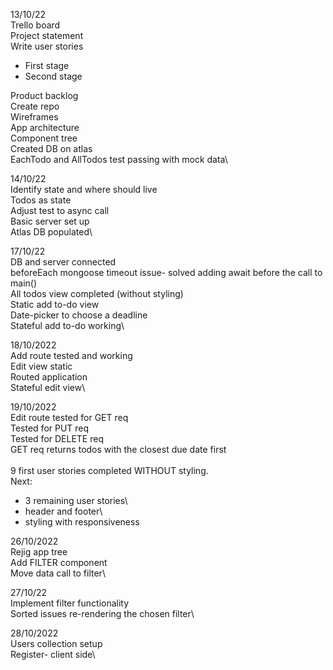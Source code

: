 13/10/22\
Trello board\
Project statement\
Write user stories
- First stage
- Second stage

Product backlog\
Create repo\
Wireframes\
App architecture\
Component tree\
Created DB on atlas\
EachTodo and AllTodos test passing with mock data\

14/10/22\
Identify state and where should live\
Todos as state\
Adjust test to async call\
Basic server set up\
Atlas DB populated\

17/10/22\
DB and server connected\
beforeEach mongoose timeout issue- solved adding await before the call to main()\
All todos view completed (without styling)\
Static add to-do view\
Date-picker to choose a deadline\
Stateful add to-do working\

18/10/2022\
Add route tested and working\
Edit view static\
Routed application\
Stateful edit view\

19/10/2022\
Edit route tested for GET req\
Tested for PUT req\
Tested for DELETE req\
GET req returns todos with the closest due date first\
\
9 first user stories completed WITHOUT styling.\
Next:
- 3 remaining user stories\
- header and footer\
- styling with responsiveness

26/10/2022\
Rejig app tree\
Add FILTER component\
Move data call to filter\

27/10/22\
Implement filter functionality\
Sorted issues re-rendering the chosen filter\

28/10/2022\
Users collection setup\
Register- client side\







